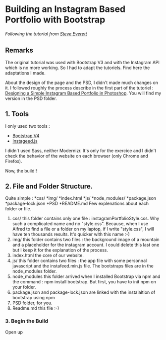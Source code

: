 # Building an Instagram Based Portfolio with Bootstrap
###### Following the tutorial from [Steve Everett](https://webdesign.tutsplus.com/tutorials/building-an-instagram-based-portfolio-with-bootstrap--cms-22243)

## Remarks
The original tutorial was used with Bootstrap V3 and with the Instagram API which is no more working. So I had to adapt the tutoriels.
Find here the adaptations I made.

About the design of the page and the PSD, I didn't made much changes on it.
I followed roughly the process describe in the first part of the tutoriel : [Designing a Simple Instagram Based Portfolio in Photoshop](https://webdesign.tutsplus.com/tutorials/designing-a-simple-instagram-based-portfolio-in-photoshop--cms-21402). You will find my version in the PSD folder.

## 1. Tools
I only used two tools :
* [Bootstrap V4](https://getbootstrap.com/)
* [Instageed.js](http://instafeedjs.com)

I didn't used Sass, neither Modernizr. It's only for the exercice and I didn't check the behavior of the website on each browser (only Chrome and Firefox).

Now, the build !

## 2. File and Folder Structure.
Quite simple :
*css/
*img/
*index.html
*js/
*node_modules/
*package.json
*package-lock.json
*PSD
*README.md
Few explenations about each folder or file.
1. css/ this folder contains only one file : instagramPortfolioStyle.css. Why such a complicated name and no "style.css". Because, when I use Alfred to find a file or a folder on my laptop, if I write "style.css", I will have ten thousands results. It's quicker with this name :-)
2. img/ this folder contains two files : the background image of a mountain and a placeholder for the instagram account. I could delete this last one but I keep it for the explanation of the process.
3. index.html the core of our website.
4. js/ this folder contains two files : the app file with some personnal javascript and the instafeed.min.js file. The bootstraps files are in the node_modules folder.
5. node_modules this folder arrived when I installed Bootstrap via npm and the command : npm install bootstrap. But first, you have to init npm on your folder.
6. package.json and package-lock.json are linked with the instalaltion of bootstrap using npm
7. PSD folder, for you.
8. Readme.md this file :-)

### 3. Begin the Build
Open up 









